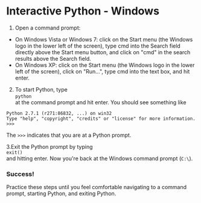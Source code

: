 # Interactive Python - Windows

1. Open a command prompt:
  * On Windows Vista or Windows 7: click on the Start menu (the Windows logo in the lower left of the screen), type cmd into the Search field directly above the Start menu button, and click on "cmd" in the search results above the Search field.
  * On Windows XP: click on the Start menu (the Windows logo in the lower left of the screen), click on "Run...", type cmd into the text box, and hit enter.
2. To start Python, type  
`python`  
at the command prompt and hit enter. You should see something like  
```
Python 2.7.1 (r271:86832, ...) on win32
Type "help", "copyright", "credits" or "license" for more information.
>>>
```
The `>>>` indicates that you are at a Python prompt.

3.Exit the Python prompt by typing  
`exit()`  
and hitting enter. Now you're back at the Windows command prompt (`C:\`).

### Success!
Practice these steps until you feel comfortable navigating to a command prompt, starting Python, and exiting Python.
